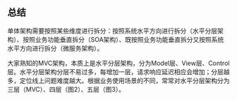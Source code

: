 ## 总结

单体架构需要按照某些维度进行拆分：按照系统水平方向进行拆分（水平分层架构）、按照业务功能垂直拆分（SOA架构）、既按照业务功能垂直拆分又按照系统水平方向进行拆分（微服务架构）。

大家熟知的MVC架构，本质上是水平分层架构，分为Model层、View层、Control层。水平分层架构分层不易过多，每增加一层，请求响应延迟相应会增加；分层越多，定位线上问题难度越大。根据业务使用场景的不同，常常对水平分层架构分为三层（MVC）、四层（图2）、五层（图3）。




